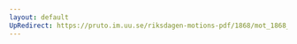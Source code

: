 ```yaml
---
layout: default
UpRedirect: https://pruto.im.uu.se/riksdagen-motions-pdf/1868/mot_1868__ak__124.pdf
---
```

